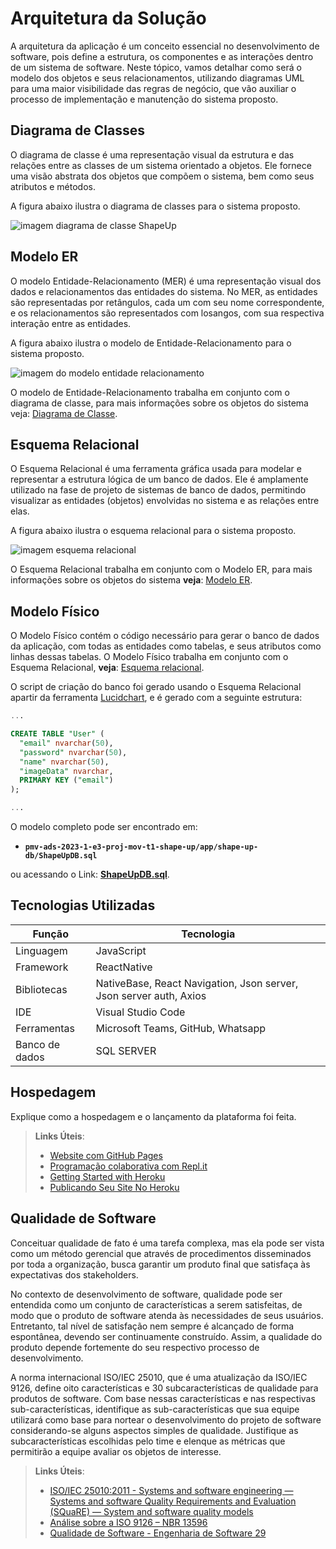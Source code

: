 # Arquitetura da Solução

A arquitetura da aplicação é um conceito essencial no desenvolvimento de software, pois define a estrutura, os componentes e as interações dentro de um sistema de software. Neste tópico, vamos detalhar como será o modelo dos objetos e seus relacionamentos, utilizando diagramas UML para uma maior visibilidade das regras de negócio, que vão auxiliar o processo de implementação e manutenção do sistema proposto.

## Diagrama de Classes

O diagrama de classe é uma representação visual da estrutura e das relações entre as classes de um sistema orientado a objetos. Ele fornece uma visão abstrata dos objetos que compõem o sistema, bem como seus atributos e métodos.

A figura abaixo ilustra o diagrama de classes para o sistema proposto.

![imagem diagrama de classe ShapeUp](https://github.com/ICEI-PUC-Minas-PMV-ADS/pmv-ads-2023-1-e3-proj-mov-t1-shape-up/assets/82043220/74150353-c90d-4a6c-9b75-b486b0c879ec)

## Modelo ER

O modelo Entidade-Relacionamento (MER) é uma representação visual dos dados e relacionamentos das entidades do sistema. No MER, as entidades são representadas por retângulos, cada um com seu nome correspondente,
e os relacionamentos são representados com losangos, com sua respectiva interação entre as entidades.

A figura abaixo ilustra o modelo de Entidade-Relacionamento para o sistema proposto.

![imagem do modelo entidade relacionamento](https://github.com/ICEI-PUC-Minas-PMV-ADS/pmv-ads-2023-1-e3-proj-mov-t1-shape-up/assets/82043220/60eeda32-9d0f-4511-a296-d6bae545857b)

O modelo de Entidade-Relacionamento trabalha em conjunto com o diagrama de classe, para mais informações sobre os objetos do sistema veja: [Diagrama de Classe](https://github.com/ICEI-PUC-Minas-PMV-ADS/pmv-ads-2023-1-e3-proj-mov-t1-shape-up/blob/main/docs/05-Arquitetura%20da%20Solu%C3%A7%C3%A3o.md#diagrama-de-classes).

## Esquema Relacional

O Esquema Relacional é uma ferramenta gráfica usada para modelar e representar a estrutura lógica de um banco de dados. Ele é amplamente utilizado na fase de projeto de sistemas de banco de dados, permitindo visualizar as entidades (objetos) envolvidas no sistema e as relações entre elas.

A figura abaixo ilustra o esquema relacional para o sistema proposto.

![imagem esquema relacional](https://github.com/ICEI-PUC-Minas-PMV-ADS/pmv-ads-2023-1-e3-proj-mov-t1-shape-up/assets/82043220/4fba6ba7-c8b7-4b39-8902-5f06169ac956)

O Esquema Relacional trabalha em conjunto com o Modelo ER, para mais informações sobre os objetos do sistema **veja**: [Modelo ER](https://github.com/ICEI-PUC-Minas-PMV-ADS/pmv-ads-2023-1-e3-proj-mov-t1-shape-up/blob/main/docs/05-Arquitetura%20da%20Solu%C3%A7%C3%A3o.md#modelo-er).

## Modelo Físico

O Modelo Físico contém o código necessário para gerar o banco de dados da aplicação, com todas as entidades como tabelas, e seus atributos como linhas dessas tabelas.
O Modelo Físico trabalha em conjunto com o Esquema Relacional, **veja**: [Esquema relacional](https://github.com/ICEI-PUC-Minas-PMV-ADS/pmv-ads-2023-1-e3-proj-mov-t1-shape-up/blob/main/docs/05-Arquitetura%20da%20Solu%C3%A7%C3%A3o.md#esquema-relacional).

O script de criação do banco foi gerado usando o Esquema Relacional apartir da ferramenta [Lucidchart](), e é gerado com a seguinte estrutura:

```sql
...

CREATE TABLE "User" (
  "email" nvarchar(50),
  "password" nvarchar(50),
  "name" nvarchar(50),
  "imageData" nvarchar,
  PRIMARY KEY ("email")
);

...
```

O modelo completo pode ser encontrado em:  
- **`pmv-ads-2023-1-e3-proj-mov-t1-shape-up/app/shape-up-db/ShapeUpDB.sql`**  

ou acessando o Link: [**ShapeUpDB.sql**]().


## Tecnologias Utilizadas

|Função    | Tecnologia  | 
|------------|-----------------------------------------|
| Linguagem | JavaScript | 
| Framework | ReactNative | 
| Bibliotecas | NativeBase, React Navigation, Json server, Json server auth, Axios | 
| IDE | Visual Studio Code | 
| Ferramentas | Microsoft Teams, GitHub, Whatsapp | 
| Banco de dados | SQL SERVER | 

## Hospedagem

Explique como a hospedagem e o lançamento da plataforma foi feita.

> **Links Úteis**:
>
> - [Website com GitHub Pages](https://pages.github.com/)
> - [Programação colaborativa com Repl.it](https://repl.it/)
> - [Getting Started with Heroku](https://devcenter.heroku.com/start)
> - [Publicando Seu Site No Heroku](http://pythonclub.com.br/publicando-seu-hello-world-no-heroku.html)

## Qualidade de Software

Conceituar qualidade de fato é uma tarefa complexa, mas ela pode ser vista como um método gerencial que através de procedimentos disseminados por toda a organização, busca garantir um produto final que satisfaça às expectativas dos stakeholders.

No contexto de desenvolvimento de software, qualidade pode ser entendida como um conjunto de características a serem satisfeitas, de modo que o produto de software atenda às necessidades de seus usuários. Entretanto, tal nível de satisfação nem sempre é alcançado de forma espontânea, devendo ser continuamente construído. Assim, a qualidade do produto depende fortemente do seu respectivo processo de desenvolvimento.

A norma internacional ISO/IEC 25010, que é uma atualização da ISO/IEC 9126, define oito características e 30 subcaracterísticas de qualidade para produtos de software.
Com base nessas características e nas respectivas sub-características, identifique as sub-características que sua equipe utilizará como base para nortear o desenvolvimento do projeto de software considerando-se alguns aspectos simples de qualidade. Justifique as subcaracterísticas escolhidas pelo time e elenque as métricas que permitirão a equipe avaliar os objetos de interesse.

> **Links Úteis**:
>
> - [ISO/IEC 25010:2011 - Systems and software engineering — Systems and software Quality Requirements and Evaluation (SQuaRE) — System and software quality models](https://www.iso.org/standard/35733.html/)
> - [Análise sobre a ISO 9126 – NBR 13596](https://www.tiespecialistas.com.br/analise-sobre-iso-9126-nbr-13596/)
> - [Qualidade de Software - Engenharia de Software 29](https://www.devmedia.com.br/qualidade-de-software-engenharia-de-software-29/18209/)
